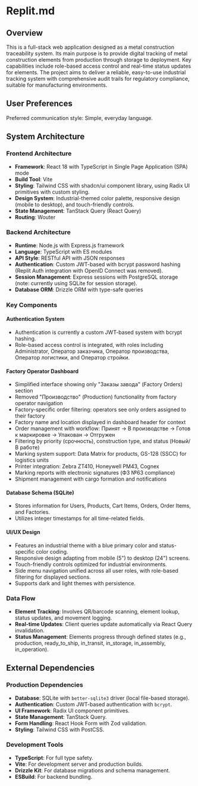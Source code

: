 # Replit.md

## Overview
This is a full-stack web application designed as a metal construction traceability system. Its main purpose is to provide digital tracking of metal construction elements from production through storage to deployment. Key capabilities include role-based access control and real-time status updates for elements. The project aims to deliver a reliable, easy-to-use industrial tracking system with comprehensive audit trails for regulatory compliance, suitable for manufacturing environments.

## User Preferences
Preferred communication style: Simple, everyday language.

## System Architecture

### Frontend Architecture
- **Framework**: React 18 with TypeScript in Single Page Application (SPA) mode
- **Build Tool**: Vite
- **Styling**: Tailwind CSS with shadcn/ui component library, using Radix UI primitives with custom styling.
- **Design System**: Industrial-themed color palette, responsive design (mobile to desktop), and touch-friendly controls.
- **State Management**: TanStack Query (React Query)
- **Routing**: Wouter

### Backend Architecture
- **Runtime**: Node.js with Express.js framework
- **Language**: TypeScript with ES modules
- **API Style**: RESTful API with JSON responses
- **Authentication**: Custom JWT-based with bcrypt password hashing (Replit Auth integration with OpenID Connect was removed).
- **Session Management**: Express sessions with PostgreSQL storage (note: currently using SQLite for session storage).
- **Database ORM**: Drizzle ORM with type-safe queries

### Key Components

#### Authentication System
- Authentication is currently a custom JWT-based system with bcrypt hashing.
- Role-based access control is integrated, with roles including Administrator, Оператор заказчика, Оператор производства, Оператор логистики, and Оператор стройки.

#### Factory Operator Dashboard
- Simplified interface showing only "Заказы завода" (Factory Orders) section
- Removed "Производство" (Production) functionality from factory operator navigation
- Factory-specific order filtering: operators see only orders assigned to their factory
- Factory name and location displayed in dashboard header for context
- Order management with workflow: Принят → В производстве → Готов к маркировке → Упакован → Отгружен
- Filtering by priority (срочность), construction type, and status (Новый/В работе)
- Marking system support: Data Matrix for products, GS-128 (SSCC) for logistics units
- Printer integration: Zebra ZT410, Honeywell PM43, Cognex
- Marking reports with electronic signatures (ФЗ №63 compliance)
- Shipment management with cargo formation and notifications

#### Database Schema (SQLite)
- Stores information for Users, Products, Cart Items, Orders, Order Items, and Factories.
- Utilizes integer timestamps for all time-related fields.

#### UI/UX Design
- Features an industrial theme with a blue primary color and status-specific color coding.
- Responsive design adapting from mobile (5") to desktop (24") screens.
- Touch-friendly controls optimized for industrial environments.
- Side menu navigation unified across all user roles, with role-based filtering for displayed sections.
- Supports dark and light themes with persistence.

### Data Flow
- **Element Tracking**: Involves QR/barcode scanning, element lookup, status updates, and movement logging.
- **Real-time Updates**: Client queries update automatically via React Query invalidation.
- **Status Management**: Elements progress through defined states (e.g., production, ready_to_ship, in_transit, in_storage, in_assembly, in_operation).

## External Dependencies

### Production Dependencies
- **Database**: SQLite with `better-sqlite3` driver (local file-based storage).
- **Authentication**: Custom JWT-based authentication with `bcrypt`.
- **UI Framework**: Radix UI component primitives.
- **State Management**: TanStack Query.
- **Form Handling**: React Hook Form with Zod validation.
- **Styling**: Tailwind CSS with PostCSS.

### Development Tools
- **TypeScript**: For full type safety.
- **Vite**: For development server and production builds.
- **Drizzle Kit**: For database migrations and schema management.
- **ESBuild**: For backend bundling.